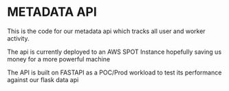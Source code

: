 # METADATA API
This is the code for our metadata api which tracks all user and worker activity.

The api is currently deployed to an AWS SPOT Instance hopefully saving us money for a more powerful machine

The API is built on FASTAPI as a POC/Prod workload to test its performance against our flask data api